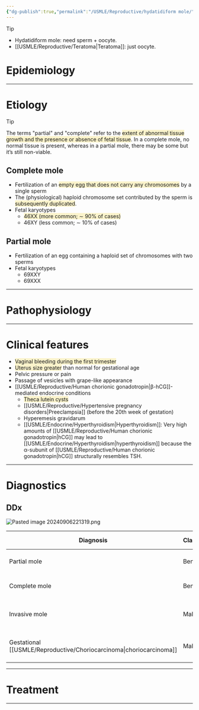 ```yaml
---
{"dg-publish":true,"permalink":"/USMLE/Reproductive/hydatidiform mole/"}
---
```


>[!tip] 
>- Hydatidiform mole: need sperm + oocyte.
>- [[USMLE/Reproductive/Teratoma\|Teratoma]]: just oocyte.

# Epidemiology


---
# Etiology
>[!tip] 
>The terms "partial" and "complete" refer to the <span style="background:rgba(240, 200, 0, 0.2)">extent of abnormal tissue growth and the presence or absence of fetal tissue</span>. In a complete mole, no normal tissue is present, whereas in a partial mole, there may be some but it’s still non-viable.
## Complete mole
- Fertilization of an <span style="background:rgba(240, 200, 0, 0.2)">empty egg that does not carry any chromosomes</span> by a single sperm
- The (physiological) haploid chromosome set contributed by the sperm is <span style="background:rgba(240, 200, 0, 0.2)">subsequently duplicated</span>.
- Fetal karyotypes
	- <span style="background:rgba(240, 200, 0, 0.2)">46XX (more common; ∼ 90% of cases)</span>
	- 46XY (less common; ∼ 10% of cases)
## Partial mole
- Fertilization of an egg containing a haploid set of chromosomes with two sperms
- Fetal karyotypes
	- 69XXY
	- 69XXX

---
# Pathophysiology


---
# Clinical features
- <span style="background:rgba(240, 200, 0, 0.2)">Vaginal bleeding during the first trimester</span>
- <span style="background:rgba(240, 200, 0, 0.2)">Uterus size greater</span> than normal for gestational age
- Pelvic pressure or pain
- Passage of vesicles with grape-like appearance
- [[USMLE/Reproductive/Human chorionic gonadotropin\|β-hCG]]-mediated endocrine conditions
	- <span style="background:rgba(240, 200, 0, 0.2)">Theca lutein cysts</span>
	- [[USMLE/Reproductive/Hypertensive pregnancy disorders\|Preeclampsia]] (before the 20th week of gestation)
	- Hyperemesis gravidarum
	- [[USMLE/Endocrine/Hyperthyroidism\|Hyperthyroidism]]: Very high amounts of [[USMLE/Reproductive/Human chorionic gonadotropin\|hCG]] may lead to [[USMLE/Endocrine/Hyperthyroidism\|hyperthyroidism]] because the α-subunit of [[USMLE/Reproductive/Human chorionic gonadotropin\|hCG]] structurally resembles TSH.

---
# Diagnostics
## DDx
![Pasted image 20240906221319.png](/img/user/appendix/Pasted%20image%2020240906221319.png)

| Diagnosis                       | Classification | Trophoblasts                                         | Villi                        | Fetal/embryonic tissue |
| ------------------------------- | -------------- | ---------------------------------------------------- | ---------------------------- | ---------------------- |
| Partial mole                    | Benign         | Focally hyperplastic                                 | Focally enlarged, hydropic   | Present, triploid      |
| Complete mole                   | Benign         | Diffusely hyperplastic                               | Diffusely enlarged, hydropic | Absent                 |
| Invasive mole                   | Malignant      | Diffusely hyperplastic with myometrial invasion      | Diffusely enlarged, hydropic | Absent                 |
| Gestational [[USMLE/Reproductive/Choriocarcinoma\|choriocarcinoma]] | Malignant      | Diffusely anaplastic/necrotic with vascular invasion | Absent                       | Present or absent      |


---
# Treatment


---
